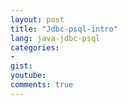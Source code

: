 ```yaml
---
layout: post
title: "Jdbc-psql-intro"
lang: java-jdbc-psql
categories:
- 
gist: 
youtube: 
comments: true
---
```


